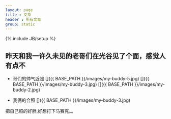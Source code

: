 ```yaml
---
layout: page
title : 文章
header : 所有文章
group: static
---
```

{% include JB/setup %}

## 昨天和我一许久未见的老哥们在光谷见了个面，感觉人有点不

* 哥们的帅气近照
[]({{ BASE_PATH }}/images/my-buddy-5.jpg)
[]({{ BASE_PATH }}/images/my-buddy-3.jpg)
[]({{ BASE_PATH }}/images/my-buddy-2.jpg)

* 我俩的合照
[]({{ BASE_PATH }}/images/my-buddy-3.jpg)

把自己照的好胖,好想打下马赛克。。

